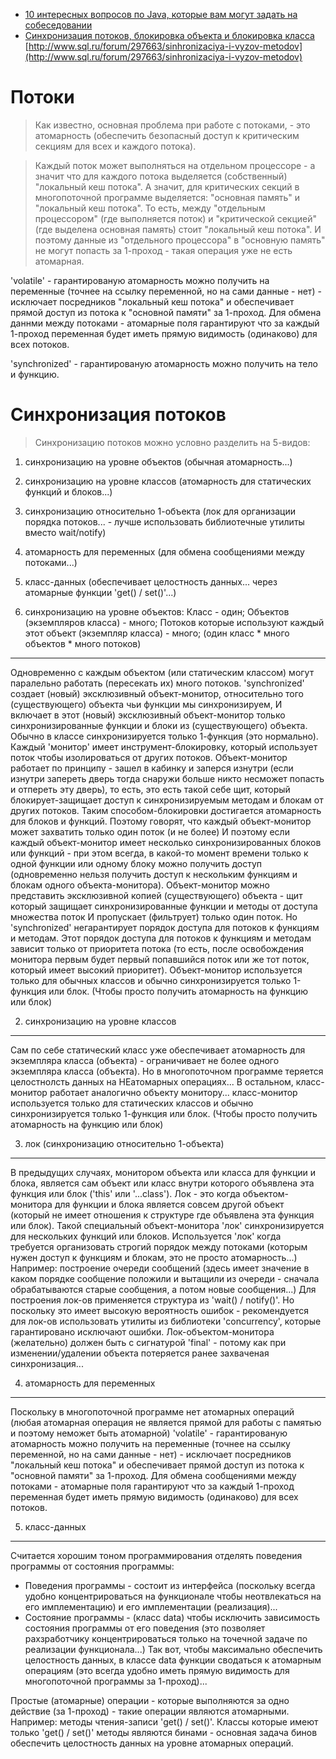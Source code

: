 
* [10 интересных вопросов по Java, которые вам могут задать на собеседовании](http://tproger.ru/translations/10-tricky-core-java-interview-coding)
* [Синхронизация потоков, блокировка объекта и блокировка класса](http://info.javarush.ru/translation/2014/10/27/Синхронизация-потоков-блокировка-объекта-и-блокировка-класса.html)
  [http://www.sql.ru/forum/297663/sinhronizaciya-i-vyzov-metodov](http://www.sql.ru/forum/297663/sinhronizaciya-i-vyzov-metodov)


Потоки
======

> Как известно, основная проблема при работе с потоками, - это атомарность (обеспечить безопасный доступ к критическим секциям для всех и каждого потока).

> Каждый поток может выполняться на отдельном процессоре - а значит что для каждого потока выделяется (собственный) "локальный кеш потока".
> А значит, для критических секций в многопоточной программе выделяется: "основная память" и "локальный кеш потока".
> То есть, между "отдельным процессором" (где выполняется поток) и "критической секцией" (где выделена основная память) стоит "локальный кеш потока".
> И поэтому данные из "отдельного процессора" в "основную память" не могут попасть за 1-проход - такая операция уже не есть атомарная.

'volatile' - гарантированую атомарность можно получить на переменные (точнее на ссылку переменной, но на сами данные - нет) - исключает посредников "локальный кеш потока" и обеспечивает прямой доступ из потока к "основной памяти" за 1-проход.
Для обмена даннми между потоками - атомарные поля гарантируют что за каждый 1-проход переменная будет иметь прямую видимость (одинаково) для всех потоков.

'synchronized' - гарантированую атомарность можно получить на тело и функцию.


Синхронизация потоков
=====================

> Синхронизацию потоков можно условно разделить на 5-видов:
1. синхронизацию на уровне объектов (обычная атомарность...)
2. синхронизацию на уровне классов (атомарность для статических функций и блоков...)
3. синхронизацию относительно 1-объекта (лок для организации порядка потоков... - лучше использовать библиотечные утилиты вместо wait/notify)
4. атомарность для переменных (для обмена сообщениями между потоками...)
5. класс-данных (обеспечивает целостность данных... через атомарные функции 'get() / set()'...)


1. синхронизацию на уровне объектов:
Класс - один; Объектов (экземпляров класса) - много; Потоков которые используют каждый этот объект (экземпляр класса) - много;
(один класс * много объектов * много потоков)
---------------------------------------------
Одновременно с каждым объектом (или статическим классом) могут паралельно работать (пересекать их) много потоков.
'synchronized' создает (новый) эксклюзивный объект-монитор, относительно того (существующего) объекта чьи функции мы синхронизируем, И включает в этот (новый) эксклюзивный объект-монитор только синхронизированные функции и блоки из (существующего) объекта.
Обычно в классе синхронизируется только 1-функция (это нормально).
Каждый 'монитор' имеет инструмент-блокировку, который использует поток чтобы изолироваться от других потоков.
Объект-монитор работает по принципу - зашел в кабинку и заперся изнутри (если изнутри запереть дверь тогда снаружи больше никто несможет попасть и отпереть эту дверь), то есть, это есть такой себе щит, который блокирует-защищает доступ к синхронизируемым методам и блокам от других потоков.
Таким способом-блокировки достигается атомарность для блоков и функций.
Поэтому говорят, что каждый объект-монитор может захватить только один поток (и не более) И поэтому если каждый объект-монитор имеет несколько синхронизированных блоков или функций - при этом всегда, в какой-то момент времени только к одной функции или одному блоку можно получить доступ (одновременно нельзя получить доступ к нескольким функциям и блокам одного объекта-монитора).
Объект-монитор можно представить эксклюзивной копией (существующего) объекта - щит который защищает синхронизированные функции и методы от доступа множества поток И пропускает (фильтрует) только один поток.
Но 'synchronized' негарантирует порядок доступа для потоков к функциям и методам. Этот порядок доступа для потоков к функциям и методам зависит только от приоритета потока (то есть, после освобождения монитора первым будет первый попавшийся поток или же тот поток, который имеет высокий приоритет).
Объект-монитор используется только для обычных классов и обычно синхронизируется только 1-функция или блок.
(Чтобы просто получить атомарность  на функцию или блок)

2. синхронизацию на уровне классов
----------------------------------
Сам по себе статический класс уже обеспечивает атомарность для экземпляра класса (объекта) - ограничивает не более одного экземпляра класса (объекта).
Но в многопоточном программе теряется целостнолсть данных на НЕатомарных операциях...
В остальном, класс-монитор работает аналогично объекту монитору...
класс-монитор используется только для статических классов и обычно синхронизируется только 1-функция или блок.
(Чтобы просто получить атомарность  на функцию или блок)

3. лок (синхронизацию относительно 1-объекта)
---------------------------------------------
В предыдущих случаях, монитором объекта или класса для функции и блока, является сам объект или класс внутри которого объявлена эта функция или блок ('this' или '...class').
Лок - это когда объектом-монитора для функции и блока является совсем другой объект (который не имеет отношения к структуре где объявлена эта функция или блок).
Такой специальный объект-монитора 'лок' синхронизируется для нескольких функций или блоков.
Используется 'лок' когда требуется организовать строгий порядок между потоками (которым нужен доступ к функциям и блокам, это не просто атомарность...)
Например: построение очереди сообщений (здесь имеет значение в каком порядке сообщение положили и вытащили из очереди - сначала обрабатываются старые сообщения, а потом новые сообщения...)
Для построения лок-ов применяется структура из 'wait() / notify()'. Но поскольку это имеет высокую вероятность ошибок - рекомендуется для лок-ов использовать утилиты из библиотеки 'concurrency', которые гарантировано исключают ошибки.
Лок-объектом-монитора (желательно) должен быть с сигнатурой 'final' - потому как при изменении/удалении объекта потеряется ранее захваченая синхронизация...

4. атомарность для переменных
-----------------------------
Поскольку в многопоточной программе нет атомарных операций (любая атомарная операция не является прямой для работы с памятью и поэтому неможет быть атомарной)
'volatile' - гарантированую атомарность можно получить на переменные (точнее на ссылку переменной, но на сами данные - нет) - исключает посредников "локальный кеш потока" и обеспечивает прямой доступ из потока к "основной памяти" за 1-проход.
Для обмена сообщениями между потоками - атомарные поля гарантируют что за каждый 1-проход переменная будет иметь прямую видимость (одинаково) для всех потоков.

5. класс-данных
---------------
Считается хорошим тоном программирования отделять поведения программы от состояния программы:
* Поведения программы - состоит из интерфейса (поскольку всегда удобно концентрироваться на функционале чтобы неотвлекаться на его имплементацию) и его имплементации (реализация)...
* Состояние программы - (класс data) чтобы исключить зависимость состояния программы от его поведения (это позволяет рахзработчику концентрироваться только на точечной задаче по реализации функционала...)
Так вот, чтобы максимально обеспечить целостность данных, в классе data функции сводаться к атомарным операциям (это всегда удобно иметь прямую видимость для многопоточной программы за 1-проход)...

Простые (атомарные) операции - которые выполняются за одно действие (за 1-проход) - такие операции являются атомарными.
Например: методы чтения-записи 'get() / set()'. Классы которые имеют только 'get() / set()' методы являются бинами - основная задача бинов обеспечить целостность данных на уровне атомарных операций.










